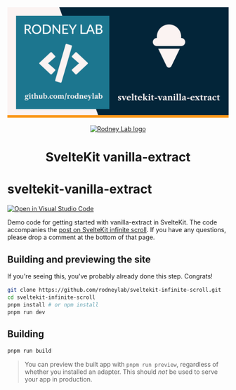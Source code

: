 <img src="./images/rodneylab-github-sveltekit-vanilla-extract.png" alt="Rodney Lab sveltekit-vanilla-extract Github banner">

<p align="center">
  <a aria-label="Open Rodney Lab site" href="https://rodneylab.com" rel="nofollow noopener noreferrer">
    <img alt="Rodney Lab logo" src="https://rodneylab.com/assets/icon.png" width="60" />
  </a>
</p>
<h1 align="center">
  SvelteKit vanilla-extract
</h1>

# sveltekit-vanilla-extract

[![Open in Visual Studio Code](https://open.vscode.dev/badges/open-in-vscode.svg)](https://open.vscode.dev/rodneylab/sveltekit-vanilla-extract)

Demo code for getting started with vanilla-extract in SvelteKit. The code accompanies the <a aria-label="Open Rodney Lab blog post on using vanilla extract with Svelte Kit" href="https://rodneylab.com/using-vanilla-extract-sveltekit/">post on SvelteKit infinite scroll</a>. If you have any questions, please drop a comment at the bottom of that page.

## Building and previewing the site

If you're seeing this, you've probably already done this step. Congrats!

```bash
git clone https://github.com/rodneylab/sveltekit-infinite-scroll.git
cd sveltekit-infinite-scroll
pnpm install # or npm install
pnpm run dev
```

## Building

```bash
pnpm run build
```

> You can preview the built app with `pnpm run preview`, regardless of whether you installed an adapter. This should _not_ be used to serve your app in production.

